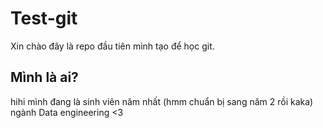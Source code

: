 # Test-git
Xin chào đây là repo đầu tiên mình tạo để học git.
## Mình là ai?
hihi mình đang là sinh viên năm nhất (hmm chuẩn bị sang năm 2 rồi kaka) ngành Data engineering <3
